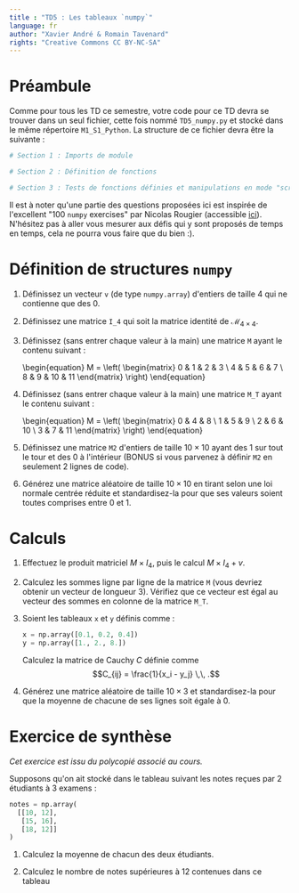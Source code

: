 ```yaml
---
title : "TD5 : Les tableaux `numpy`"
language: fr
author: "Xavier André & Romain Tavenard"
rights: "Creative Commons CC BY-NC-SA"
---
```


# Préambule

Comme pour tous les TD ce semestre, votre code pour ce TD devra se trouver dans un seul fichier, cette fois nommé `TD5_numpy.py` et stocké dans le même répertoire `M1_S1_Python`.
La structure de ce fichier devra être la suivante :

```python
# Section 1 : Imports de module

# Section 2 : Définition de fonctions

# Section 3 : Tests de fonctions définies et manipulations en mode "script"
```

Il est à noter qu'une partie des questions proposées ici est inspirée de l'excellent "100 `numpy` exercises" par Nicolas Rougier (accessible [ici](https://github.com/rougier/numpy-100/blob/master/100_Numpy_exercises.ipynb)). 
N'hésitez pas à aller vous mesurer aux défis qui y sont proposés de temps en temps, cela ne pourra vous faire que du bien :).

# Définition de structures `numpy`

1. Définissez un vecteur `v` (de type `numpy.array`) d'entiers de taille 4 qui ne contienne que des 0.

2. Définissez une matrice `I_4` qui soit la matrice identité de $\mathcal{M}_{4\times4}$.

3. Définissez (sans entrer chaque valeur à la main) une matrice `M` ayant le contenu suivant :

    \begin{equation}
        M = \left( 
                \begin{matrix}
                    0 & 1 & 2 & 3 \\
                    4 & 5 & 6 & 7 \\
                    8 & 9 & 10 & 11
                \end{matrix}
            \right)
    \end{equation}

4. Définissez (sans entrer chaque valeur à la main) une matrice `M_T` ayant le contenu suivant :

    \begin{equation}
        M = \left( 
                \begin{matrix}
                    0 & 4 & 8 \\
                    1 & 5 & 9 \\
                    2 & 6 & 10 \\
                    3 & 7 & 11
                \end{matrix}
            \right)
    \end{equation}

5. Définissez une matrice `M2` d'entiers de taille $10\times10$ ayant des 1 sur tout le tour et des 0 à l'intérieur (BONUS si vous parvenez à définir `M2` en seulement 2 lignes de code).

6. Générez une matrice aléatoire de taille $10\times 10$ en tirant selon une loi normale centrée réduite et standardisez-la pour que ses valeurs soient toutes comprises entre 0 et 1.

# Calculs

1. Effectuez le produit matriciel $M \times I_{4}$, puis le calcul $M \times I_4 + v$.

2. Calculez les sommes ligne par ligne de la matrice `M` (vous devriez obtenir un vecteur de longueur 3). Vérifiez que ce vecteur est égal au vecteur des sommes en colonne de la matrice `M_T`.

3. Soient les tableaux `x` et `y` définis comme :

    ```python
    x = np.array([0.1, 0.2, 0.4])
    y = np.array([1., 2., 8.])
    ```

    Calculez la matrice de Cauchy $C$ définie comme $$C_{ij} = \frac{1}{x_i - y_j} \,\, .$$

4. Générez une matrice aléatoire de taille $10\times 3$ et standardisez-la pour que la moyenne de chacune de ses lignes soit égale à 0.

# Exercice de synthèse

_Cet exercice est issu du polycopié associé au cours._

Supposons qu'on ait stocké dans le tableau suivant les notes reçues par 2 étudiants à 3 examens :

```python
notes = np.array(
  [[10, 12],
   [15, 16],
   [18, 12]]
)
```

1. Calculez la moyenne de chacun des deux étudiants.

2. Calculez le nombre de notes supérieures à 12 contenues dans ce tableau
